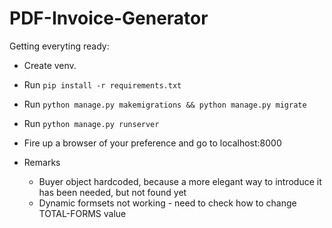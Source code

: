 # PDF-Invoice-Generator

Getting everyting ready:

* Create venv.
* Run `pip install -r requirements.txt`
* Run `python manage.py makemigrations && python manage.py migrate`
* Run `python manage.py runserver`
* Fire up a browser of your preference and go to localhost:8000

* Remarks
  * Buyer object hardcoded, because a more elegant way to introduce it has been needed, but not found yet
  * Dynamic formsets not working - need to check how to change TOTAL-FORMS value

